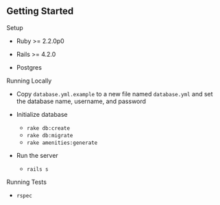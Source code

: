 ## Getting Started

Setup

* Ruby >= 2.2.0p0

* Rails >= 4.2.0

* Postgres

Running Locally

* Copy `database.yml.example` to a new file named `database.yml` and set the database name, username, and password

* Initialize database
  * `rake db:create`
  * `rake db:migrate`
  * `rake amenities:generate`

* Run the server
  * `rails s`

Running Tests

* `rspec`
